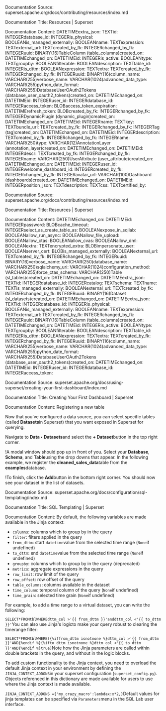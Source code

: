 Documentation Source:
superset.apache.org/docs/contributing/resources/index.md

Documentation Title:
Resources | Superset

Documentation Content:
DATETIMEextra\_json: TEXTid: INTEGERdatabase\_id: INTEGERis\_physical: BOOLEANis\_managed\_externally: BOOLEANname: TEXTexpression: TEXTexternal\_url: TEXTcreated\_by\_fk: INTEGERchanged\_by\_fk: INTEGERuuid: BINARY(16)TableColumn (table\_columns)created\_on: DATETIMEchanged\_on: DATETIMEid: INTEGERis\_active: BOOLEANtype: TEXTgroupby: BOOLEANfilterable: BOOLEANdescription: TEXTtable\_id: INTEGERis\_dttm: BOOLEANexpression: TEXTextra: TEXTcreated\_by\_fk: INTEGERchanged\_by\_fk: INTEGERuuid: BINARY(16)column\_name: VARCHAR(255)verbose\_name: VARCHAR(1024)advanced\_data\_type: VARCHAR(255)python\_date\_format: VARCHAR(255)DatabaseUserOAuth2Tokens (database\_user\_oauth2\_tokens)created\_on: DATETIMEchanged\_on: DATETIMEid: INTEGERuser\_id: INTEGERdatabase\_id: INTEGERaccess\_token: BLOBaccess\_token\_expiration: DATETIMErefresh\_token: BLOBcreated\_by\_fk: INTEGERchanged\_by\_fk: INTEGERDynamicPlugin (dynamic\_plugin)created\_on: DATETIMEchanged\_on: DATETIMEid: INTEGERname: TEXTkey: TEXTbundle\_url: TEXTcreated\_by\_fk: INTEGERchanged\_by\_fk: INTEGERTag (tag)created\_on: DATETIMEchanged\_on: DATETIMEid: INTEGERdescription: TEXTcreated\_by\_fk: INTEGERchanged\_by\_fk: INTEGERname: VARCHAR(250)type: VARCHAR(12)AnnotationLayer (annotation\_layer)created\_on: DATETIMEchanged\_on: DATETIMEid: INTEGERdescr: TEXTcreated\_by\_fk: INTEGERchanged\_by\_fk: INTEGERname: VARCHAR(250)UserAttribute (user\_attribute)created\_on: DATETIMEchanged\_on: DATETIMEid: INTEGERuser\_id: INTEGERwelcome\_dashboard\_id: INTEGERcreated\_by\_fk: INTEGERchanged\_by\_fk: INTEGERavatar\_url: VARCHAR(100)Dashboard (dashboards)created\_on: DATETIMEchanged\_on: DATETIMEid: INTEGERposition\_json: TEXTdescription: TEXTcss: TEXTcertified\_by:



Documentation Source:
superset.apache.org/docs/contributing/resources/index.md

Documentation Title:
Resources | Superset

Documentation Content:
DATETIMEchanged\_on: DATETIMEid: INTEGERpassword: BLOBcache\_timeout: INTEGERselect\_as\_create\_table\_as: BOOLEANexpose\_in\_sqllab: BOOLEANallow\_run\_async: BOOLEANallow\_file\_upload: BOOLEANallow\_ctas: BOOLEANallow\_cvas: BOOLEANallow\_dml: BOOLEANextra: TEXTencrypted\_extra: BLOBimpersonate\_user: BOOLEANserver\_cert: BLOBis\_managed\_externally: BOOLEANexternal\_url: TEXTcreated\_by\_fk: INTEGERchanged\_by\_fk: INTEGERuuid: BINARY(16)verbose\_name: VARCHAR(250)database\_name: VARCHAR(250)sqlalchemy\_uri: VARCHAR(1024)configuration\_method: VARCHAR(255)force\_ctas\_schema: VARCHAR(250)Table (sl\_tables)created\_on: DATETIMEchanged\_on: DATETIMEextra\_json: TEXTid: INTEGERdatabase\_id: INTEGERcatalog: TEXTschema: TEXTname: TEXTis\_managed\_externally: BOOLEANexternal\_url: TEXTcreated\_by\_fk: INTEGERchanged\_by\_fk: INTEGERuuid: BINARY(16)Dataset (sl\_datasets)created\_on: DATETIMEchanged\_on: DATETIMEextra\_json: TEXTid: INTEGERdatabase\_id: INTEGERis\_physical: BOOLEANis\_managed\_externally: BOOLEANname: TEXTexpression: TEXTexternal\_url: TEXTcreated\_by\_fk: INTEGERchanged\_by\_fk: INTEGERuuid: BINARY(16)TableColumn (table\_columns)created\_on: DATETIMEchanged\_on: DATETIMEid: INTEGERis\_active: BOOLEANtype: TEXTgroupby: BOOLEANfilterable: BOOLEANdescription: TEXTtable\_id: INTEGERis\_dttm: BOOLEANexpression: TEXTextra: TEXTcreated\_by\_fk: INTEGERchanged\_by\_fk: INTEGERuuid: BINARY(16)column\_name: VARCHAR(255)verbose\_name: VARCHAR(1024)advanced\_data\_type: VARCHAR(255)python\_date\_format: VARCHAR(255)DatabaseUserOAuth2Tokens (database\_user\_oauth2\_tokens)created\_on: DATETIMEchanged\_on: DATETIMEid: INTEGERuser\_id: INTEGERdatabase\_id: INTEGERaccess\_token:



Documentation Source:
superset.apache.org/docs/using-superset/creating-your-first-dashboard/index.md

Documentation Title:
Creating Your First Dashboard | Superset

Documentation Content:
Registering a new table​

Now that you’ve configured a data source, you can select specific tables (called **Datasets**in Superset)
that you want exposed in Superset for querying.

Navigate to **Data ‣ Datasets**and select the **+ Dataset**button in the top right corner.

!A modal window should pop up in front of you. Select your **Database**,
**Schema**, and **Table**using the drop downs that appear. In the following example,
we register the **cleaned\_sales\_data**table from the **examples**database.

!To finish, click the **Add**button in the bottom right corner. You should now see your dataset in the list of datasets.



Documentation Source:
superset.apache.org/docs/configuration/sql-templating/index.md

Documentation Title:
SQL Templating | Superset

Documentation Content:
By default, the following variables are
made available in the Jinja context:

* `columns`: columns which to group by in the query
* `filter`: filters applied in the query
* `from_dttm`: start `datetime`value from the selected time range (`None`if undefined)
* `to_dttm`: end `datetime`value from the selected time range (`None`if undefined)
* `groupby`: columns which to group by in the query (deprecated)
* `metrics`: aggregate expressions in the query
* `row_limit`: row limit of the query
* `row_offset`: row offset of the query
* `table_columns`: columns available in the dataset
* `time_column`: temporal column of the query (`None`if undefined)
* `time_grain`: selected time grain (`None`if undefined)

For example, to add a time range to a virtual dataset, you can write the following:

`SELECT*FROMtblWHEREdttm_col >'{{ from_dttm }}'anddttm_col <'{{ to_dttm }}'`You can also use Jinja's logicto make your query robust to clearing the timerange filter:

`SELECT*FROMtblWHERE({%iffrom_dttm isnotnone %}dttm_col >'{{ from_dttm }}'AND{%endif %}{%ifto_dttm isnotnone %}dttm_col <'{{ to_dttm }}'AND{%endif %}true)`Note how the Jinja parameters are called within double brackets in the query, and without in the
logic blocks.

To add custom functionality to the Jinja context, you need to overload the default Jinja
context in your environment by defining the `JINJA_CONTEXT_ADDONS`in your superset configuration
(`superset_config.py`). Objects referenced in this dictionary are made available for users to use
where the Jinja context is made available.

`JINJA_CONTEXT_ADDONS ={'my_crazy_macro':lambdax:x*2,}`Default values for jinja templates can be specified via `Parameters`menu in the SQL Lab user interface.



